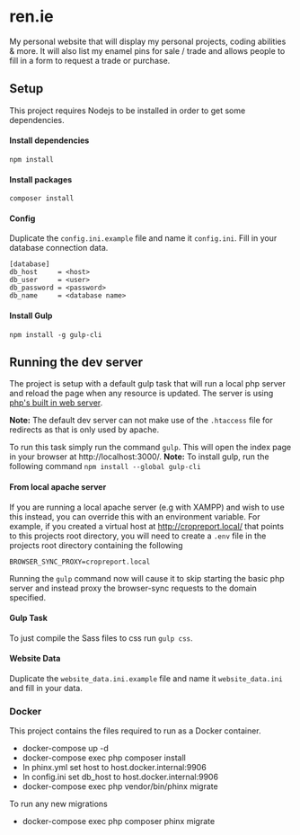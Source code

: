 # ren.ie

My personal website that will display my personal projects, coding abilities & more. It will also list my enamel pins for sale / trade and allows people to fill in a form to request a trade or purchase.

## Setup

This project requires Nodejs to be installed in order to get some dependencies.

#### Install dependencies

```
npm install
```

#### Install packages

```
composer install
```

#### Config

Duplicate the `config.ini.example` file and name it `config.ini`. Fill in your database connection data.

```
[database]
db_host     = <host>
db_user     = <user>
db_password = <password>
db_name     = <database name>
```

#### Install Gulp

```
npm install -g gulp-cli
```

## Running the dev server

The project is setup with a default gulp task that will run a local php server and reload the page when any resource is updated. The server is using [php's built in web server](https://www.php.net/manual/en/features.commandline.webserver.php).

**Note:** The default dev server can not make use of the `.htaccess` file for redirects as that is only used by apache.

To run this task simply run the command `gulp`. This will open the index page in your browser at http://localhost:3000/.
**Note:** To install gulp, run the following command `npm install --global gulp-cli`

#### From local apache server

If you are running a local apache server (e.g with XAMPP) and wish to use this instead, you can override this with an environment variable. For example, if you created a virtual host at http://cropreport.local/ that points to this projects root directory, you will need to create a `.env` file in the projects root directory containing the following

```
BROWSER_SYNC_PROXY=cropreport.local
```

Running the `gulp` command now will cause it to skip starting the basic php server and instead proxy the browser-sync requests to the domain specified.

#### Gulp Task

To just compile the Sass files to css run `gulp css`.

#### Website Data

Duplicate the `website_data.ini.example` file and name it `website_data.ini` and fill in your data.

### Docker

This project contains the files required to run as a Docker container.

- docker-compose up -d
- docker-compose exec php composer install
- In phinx.yml set host to host.docker.internal:9906
- In config.ini set db_host to host.docker.internal:9906
- docker-compose exec php vendor/bin/phinx migrate

To run any new migrations

- docker-compose exec php composer phinx migrate
